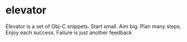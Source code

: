 elevator
========

Elevator is a set of Obj-C snippets. Start small. Aim big. Plan many steps. Enjoy each success. Failure is just another feedback
